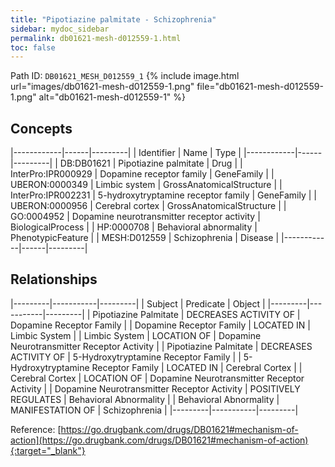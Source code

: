```yaml
---
title: "Pipotiazine palmitate - Schizophrenia"
sidebar: mydoc_sidebar
permalink: db01621-mesh-d012559-1.html
toc: false 
---
```



Path ID: `DB01621_MESH_D012559_1`
{% include image.html url="images/db01621-mesh-d012559-1.png" file="db01621-mesh-d012559-1.png" alt="db01621-mesh-d012559-1" %}

## Concepts

|------------|------|---------|
| Identifier | Name | Type    |
|------------|------|---------|
| DB:DB01621 | Pipotiazine palmitate | Drug |
| InterPro:IPR000929 | Dopamine receptor family | GeneFamily |
| UBERON:0000349 | Limbic system | GrossAnatomicalStructure |
| InterPro:IPR002231 | 5-hydroxytryptamine receptor family | GeneFamily |
| UBERON:0000956 | Cerebral cortex | GrossAnatomicalStructure |
| GO:0004952 | Dopamine neurotransmitter receptor activity | BiologicalProcess |
| HP:0000708 | Behavioral abnormality | PhenotypicFeature |
| MESH:D012559 | Schizophrenia | Disease |
|------------|------|---------|

## Relationships

|---------|-----------|---------|
| Subject | Predicate | Object  |
|---------|-----------|---------|
| Pipotiazine Palmitate | DECREASES ACTIVITY OF | Dopamine Receptor Family |
| Dopamine Receptor Family | LOCATED IN | Limbic System |
| Limbic System | LOCATION OF | Dopamine Neurotransmitter Receptor Activity |
| Pipotiazine Palmitate | DECREASES ACTIVITY OF | 5-Hydroxytryptamine Receptor Family |
| 5-Hydroxytryptamine Receptor Family | LOCATED IN | Cerebral Cortex |
| Cerebral Cortex | LOCATION OF | Dopamine Neurotransmitter Receptor Activity |
| Dopamine Neurotransmitter Receptor Activity | POSITIVELY REGULATES | Behavioral Abnormality |
| Behavioral Abnormality | MANIFESTATION OF | Schizophrenia |
|---------|-----------|---------|

Reference: [https://go.drugbank.com/drugs/DB01621#mechanism-of-action](https://go.drugbank.com/drugs/DB01621#mechanism-of-action){:target="_blank"}